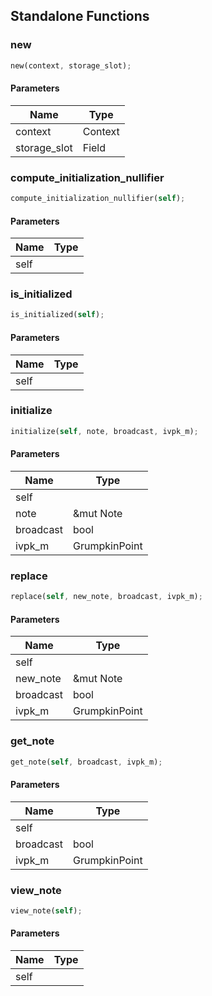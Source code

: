 ## Standalone Functions

### new

```rust
new(context, storage_slot);
```

#### Parameters
| Name | Type |
| --- | --- |
| context | Context |
| storage_slot | Field |

### compute_initialization_nullifier

```rust
compute_initialization_nullifier(self);
```

#### Parameters
| Name | Type |
| --- | --- |
| self |  |

### is_initialized

```rust
is_initialized(self);
```

#### Parameters
| Name | Type |
| --- | --- |
| self |  |

### initialize

```rust
initialize(self, note, broadcast, ivpk_m);
```

#### Parameters
| Name | Type |
| --- | --- |
| self |  |
| note | &mut Note |
| broadcast | bool |
| ivpk_m | GrumpkinPoint |

### replace

```rust
replace(self, new_note, broadcast, ivpk_m);
```

#### Parameters
| Name | Type |
| --- | --- |
| self |  |
| new_note | &mut Note |
| broadcast | bool |
| ivpk_m | GrumpkinPoint |

### get_note

```rust
get_note(self, broadcast, ivpk_m);
```

#### Parameters
| Name | Type |
| --- | --- |
| self |  |
| broadcast | bool |
| ivpk_m | GrumpkinPoint |

### view_note

```rust
view_note(self);
```

#### Parameters
| Name | Type |
| --- | --- |
| self |  |

